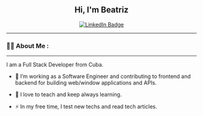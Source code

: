 <div id="header" align="center">
  
## Hi, I'm Beatriz
	
</div>

<div id="badges" align="center">
		<a href="https://www.linkedin.com/in/bpf4lc0n/">
  			<img src="https://img.shields.io/badge/LinkedIn-blue?style=for-the-badge&logo=linkedin&logoColor=white" alt="LinkedIn Badge"/>
		</a>
	</div>


---

### :woman_technologist: About Me :

---

I am a Full Stack Developer from Cuba.

- :telescope: I’m working as a Software Engineer and contributing to frontend and backend for building web/window applications and APIs.

- :seedling: I love to teach and keep always learning.

- :zap: In my free time, I test new techs and read tech articles.